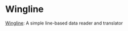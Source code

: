 # Wingline
[Wingline](https://github.com/HappyEinara/wingline): A simple line-based data reader and translator
